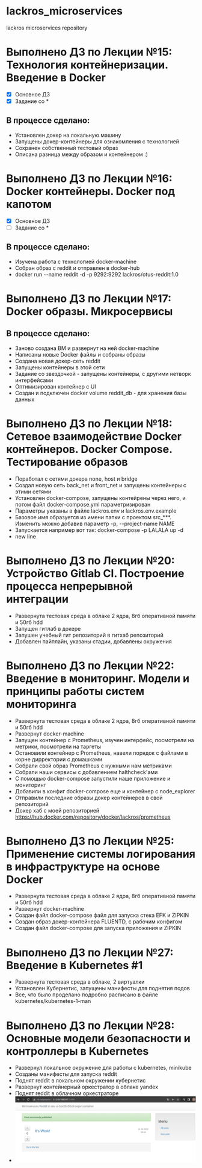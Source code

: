 # lackros_microservices
lackros microservices repository

# Выполнено ДЗ по Лекции №15: Технология контейнеризации. Введение в Docker

 - [X] Основное ДЗ
 - [X] Задание со *

## В процессе сделано:
 - Установлен докер на локальную машину
 - Запущены докер-контейнеры для ознакомления с технологией
 - Сохранен собственный тестовый образ
 - Описана разница между образом и контейнером :)


# Выполнено ДЗ по Лекции №16: Docker контейнеры. Docker под капотом

 - [X] Основное ДЗ
 - [ ] Задание со *

## В процессе сделано:
 - Изучена работа с технологией docker-machine
 - Собран образ с reddit и отправлен в docker-hub
 - docker run --name reddit -d -p 9292:9292 lackros/otus-reddit:1.0

# Выполнено ДЗ по Лекции №17: Docker образы. Микросервисы

## В процессе сделано:
 - Заново создана ВМ и развернут на ней docker-machine
 - Написаны новые Docker файлы и собраны образы
 - Создана новая докер-сеть reddit
 - Запущены контейнеры в этой сети
 - Задание со звездочкой - запущены контейнеры, с другими нетворк интерфейсами
 - Оптимизирован контейнер с UI
 - Создан и подключен docker volume reddit_db - для хранения базы данных

# Выполнено ДЗ по Лекции №18: Сетевое взаимодействие Docker контейнеров. Docker Compose. Тестирование образов
 - Поработал с сетями докера none, host и bridge
 - Создал новую сеть back_net и front_net и запущены контейнеры с этими сетями
 - Установлен docker-compose, запущены контейрены через него, и потом файл docker-compose.yml параметризирован
 - Параметры указаны в файле lackros.env и lackros.env.example
 - Базовое имя образуется из имени папки с проектом src_***. Изменить можно добавив параметр -p, --project-name NAME
 - Запускается например вот так: docker-compose -p LALALA up -d
 - new line

# Выполнено ДЗ по Лекции №20: Устройство Gitlab CI. Построение процесса непрерывной интеграции
 - Развернута тестовая среда в облаке 2 ядра, 8гб оперативной памяти и 50гб hdd
 - Запущен гитлаб в докере
 - Запушен учебный гит репозиторий в гитхаб репозиторий
 - Добавлен пайплайн, указаны стадии, добавлены окружения

# Выполнено ДЗ по Лекции №22: Введение в мониторинг. Модели и принципы работы систем мониторинга
 - Развернута тестовая среда в облаке 2 ядра, 8гб оперативной памяти и 50гб hdd
 - Развернут docker-machine
 - Запущен контейнер с Prometheus, изучен интерфейс, посмотрели на метрики, посмотрели на таргеты
 - Остановили контейнер с Prometheus, навели порядок с файлами в корне дирректории с домашками
 - Собрали свой образ Prometheus с нужными нам метриками
 - Собрали наши сервисы с добавлением halthcheck'ами
 - С помощью docker-compose  запустили наше приложение и мониторинг
 - Добавили в конфиг docker-compose еще и контейнер с node_explorer
 - Отправили последние образы докер контейнеров в свой репозиторий
 - Докер хаб с моей репозиторией https://hub.docker.com/repository/docker/lackros/prometheus

# Выполнено ДЗ по Лекции №25: Применение системы логирования в инфраструктуре на основе Docker
 - Развернута тестовая среда в облаке 2 ядра, 8гб оперативной памяти и 50гб hdd
 - Развернут docker-machine
 - Создан файл docker-compose файл для запуска стека EFK и ZIPKIN
 - Создан образ докер-контейнера FLUENTD, с рабочим конфигом
 - Создан файл docker-compose для запуска приложения и ZIPKIN

# Выполнено ДЗ по Лекции №27: Введение в Kubernetes #1
 - Развернута тестовая среда в облаке, 2 виртуалки
 - Установлен Кубернетис, запущены манифесты для поднятия подов
 - Все, что было проделано подробно расписано в файле kubernetes/kubernetes-1-man

# Выполнено ДЗ по Лекции №28: Основные модели безопасности и контроллеры в Kubernetes
 - Развернул локальное окружение для работы с kubernetes, minikube
 - Созданы манифесты для запуска reddit
 - Поднят reddit в локальном окружении кубернетис
 - Развернут контейнерный оркестратор в облаке yandex
 - Поднят reddit в облачном оркестраторе
 - ![Скриншот работающего reddit в облачном оркестраторе](https://github.com/Otus-DevOps-2021-11/lackros_microservices/blob/kubernetes-2/kubernetes/ya_k8s_reddit.png)
